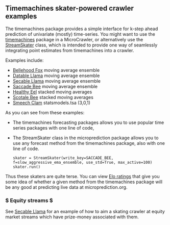 
## Timemachines skater-powered crawler examples

The timemachines package provides a simple interface for k-step ahead prediction of univariate (mostly) time-series. You might want to 
use the [timemachines](https://github.com/microprediction/timemachines) package in a MicroCrawler, or alternatively use the [StreamSkater](https://github.com/microprediction/microprediction/blob/master/microprediction/streamskater.py) class, which is intended to provide one way of
seamlessly integrating point estimates from timemachines into a crawler. 

Examples include:
 
 - [Bellehood Fox](https://github.com/microprediction/microprediction/blob/master/crawler_skater_examples/bellehood_fox.py) moving average ensemble
 - [Datable Llama](https://github.com/microprediction/microprediction/blob/master/crawler_skater_examples/datable_llama.py) moving average ensemble
 - [Secable Llama](https://github.com/microprediction/microprediction/blob/master/crawler_skater_examples/secable_llama.py) moving average ensemble
 - [Saccade Bee](https://github.com/microprediction/microprediction/blob/master/crawler_skater_examples/saccade_bee.py) moving average ensemble
 - [Healthy Eel](https://github.com/microprediction/microprediction/blob/master/crawler_skater_examples/healthy_eel.py) stacked moving averages
 - [Scotale Bee](https://github.com/microprediction/microprediction/blob/master/crawler_skater_examples/scotale_bee.py) stacked moving averages
 - [Smeech Clam](https://github.com/microprediction/microprediction/blob/master/crawler_skater_examples/smeech_clam.py) statsmodels.tsa (3,0,1)

As you can see from these examples:
- The timemachines forecasting packages allows you to use popular time series packages with one line of code, 
- The StreamSkater class in the microprediction package allows you to use any forecast method from the timemachines package, also with one line of code. 

      skater = StreamSkater(write_key=SACCADE_BEE, f=slow_aggressive_ema_ensemble, use_std=True, max_active=100)
      skater.run()

Thus these skaters are quite terse. You can view [Elo ratings](https://microprediction.github.io/timeseries-elo-ratings/html_leaderboards/univariate-k_003.html) that give you some idea of whether a given method from the timemachines package will be any good at predicting live data at microprediction.org. 

### $ Equity streams $

See [Secable Llama](https://github.com/microprediction/microprediction/blob/master/crawler_skater_examples/secable_llama.py) for an example of how to 
aim a skating crawler at equity market streams which have prize-money associated with them. 


 